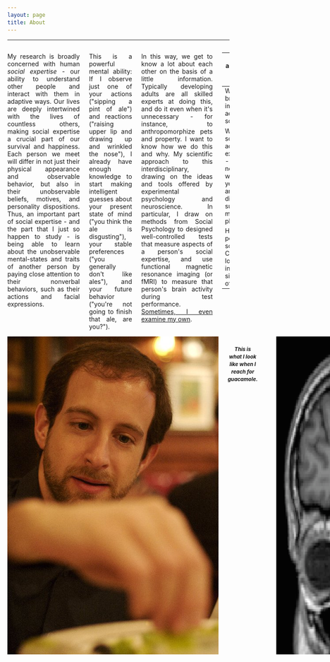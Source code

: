 ```yaml
---
layout: page
title: About
---
```


---

<div class="row" data-equalizer data-equalizer-mq="medium-up">
<div class="large-10 columns" data-equalizer-watch>
    <p align="justify">My research is broadly concerned with human <em>social expertise</em> - our ability to understand other people and interact with them in adaptive ways. Our lives are deeply intertwined with the lives of countless others, making social expertise a crucial part of our survival and happiness. Each person we meet will differ in not just their physical appearance and observable behavior, but also in their unobservable beliefs, motives, and personality dispositions. Thus, an important part of social expertise - and the part that I just so happen to study - is being able to learn about the unobservable mental-states and traits of another person by paying close attention to their nonverbal behaviors, such as their actions and facial expressions.</p>
    <p align="justify">This is a powerful mental ability: If I observe just one of your actions ("sipping a pint of ale") and reactions ("raising upper lip and drawing up and wrinkled the nose"), I already have enough knowledge to start making intelligent guesses about your present state of mind ("you think the ale is disgusting"), your stable preferences ("you generally don't like ales"), and your future behavior ("you're not going to finish that ale, are you?").</p>
    <p align="justify">In this way, we get to know a lot about each other on the basis of a little information. Typically developing adults are all skilled experts at doing this, and do it even when it's unnecessary - for instance, to anthropomorphize pets and property. I want to know how we do this and why. My scientific approach to this interdisciplinary, drawing on the ideas and tools offered by experimental psychology and neuroscience. In particular, I draw on methods from Social Psychology to designed well-controlled tests that measure aspects of a person's social expertise, and use functional magnetic resonance imaging (or fMRI) to measure that person's brain activity during test performance. <a href="http://www.spspblog.org/this-is-my-brain-on-social-cognition">Sometimes, I even examine my own</a>.</p>
    <table><thead>
    <tr>
    <th><strong>I am using this approach to answer three broad questions</strong>:</th>
    </tr>
    </thead><tbody>
    <tr>
    <td>Which areas of our brain are most important for acquiring/expressing social expertise?</td>
    </tr>
    <tr>
    <td>What distinguishes social expertise - its acquisition, expression, or both - from forms of non-social expertise which demand many years of schooling and are sometimes difficult to learn, such as mathematics and physics?</td>
    </tr>
    <tr>
    <td>How and why do people differ in their social expertise? Can people gain or lose social expertise in adulthood in ways similar to other kinds of expertise?</td>
    </tr>
    </tbody></table>
</div>
<div class="large-2 columns hide-for-medium-down" data-equalizer-watch>
<img src="/public/img/spuntreach.jpg">
    <h5 align="center"><strong><small>This is what I look like when I reach for guacamole.</small></strong></h5>
    <p></p>
    <img src="/public/img/blob_spunt.png">
    <h5 align="center"><strong><small>This is what I look like when I think why vs. how.</small></strong></h5>
</div>







